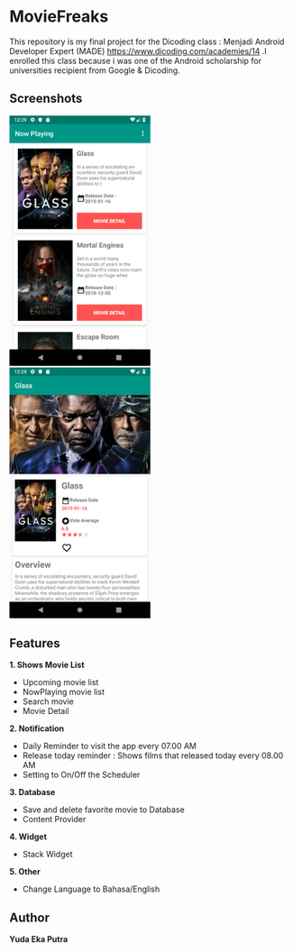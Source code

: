 # MovieFreaks
This repository is my final project for the Dicoding class : Menjadi Android Developer Expert 
(MADE) https://www.dicoding.com/academies/14 .I enrolled this class because i was one of the Android scholarship for universities recipient from Google & Dicoding.


## Screenshots
<img src="https://github.com/Yeputra/MovieFreaks/blob/master/screenshots/Screenshot_1549430947.png" width="250"> &nbsp; <img src="https://github.com/Yeputra/MovieFreaks/blob/master/screenshots/Screenshot_1549430959.png" width="250">

## Features
**1. Shows Movie List**
* Upcoming movie list
* NowPlaying movie list
* Search movie
* Movie Detail

**2. Notification**
* Daily Reminder to visit the app every 07.00 AM
* Release today reminder : Shows films that released today every 08.00 AM
* Setting to On/Off the Scheduler

**3. Database**
* Save and delete favorite movie to Database
* Content Provider

**4. Widget**
* Stack Widget

**5. Other**
* Change Language to Bahasa/English

## Author
**Yuda Eka Putra**

